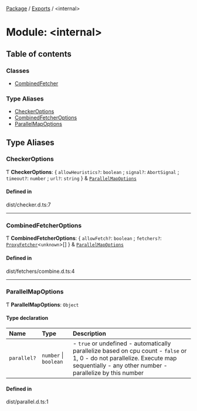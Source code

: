 [Package](../README.md) / [Exports](../modules.md) / \<internal\>

# Module: \<internal\>

## Table of contents

### Classes

- [CombinedFetcher](../classes/internal_.CombinedFetcher.md)

### Type Aliases

- [CheckerOptions](internal_.md#checkeroptions)
- [CombinedFetcherOptions](internal_.md#combinedfetcheroptions)
- [ParallelMapOptions](internal_.md#parallelmapoptions)

## Type Aliases

### CheckerOptions

Ƭ **CheckerOptions**: \{ `allowHeuristics?`: `boolean` ; `signal?`: `AbortSignal` ; `timeout?`: `number` ; `url?`: `string`  } & [`ParallelMapOptions`](internal_.md#parallelmapoptions)

#### Defined in

dist/checker.d.ts:7

___

### CombinedFetcherOptions

Ƭ **CombinedFetcherOptions**: \{ `allowFetch?`: `boolean` ; `fetchers?`: [`ProxyFetcher`](../classes/ProxyFetcher.md)\<`unknown`\>[]  } & [`ParallelMapOptions`](internal_.md#parallelmapoptions)

#### Defined in

dist/fetchers/combine.d.ts:4

___

### ParallelMapOptions

Ƭ **ParallelMapOptions**: `Object`

#### Type declaration

| Name | Type | Description |
| :------ | :------ | :------ |
| `parallel?` | `number` \| `boolean` | - `true` or undefined - automatically parallelize based on cpu count - `false` or 1, 0 - do not parallelize. Execute map sequentially - any other number - parallelize by this number |

#### Defined in

dist/parallel.d.ts:1
